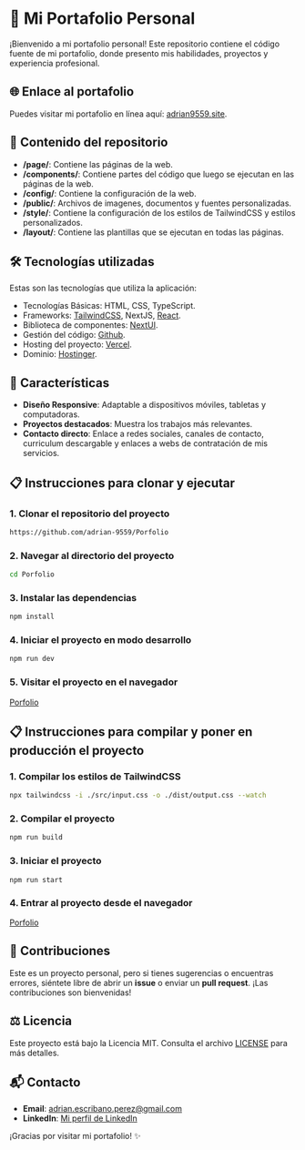 # 📂 Mi Portafolio Personal

¡Bienvenido a mi portafolio personal! Este repositorio contiene el código fuente de mi portafolio, donde presento mis habilidades, proyectos y experiencia profesional.

## 🌐 Enlace al portafolio

Puedes visitar mi portafolio en línea aquí: [adrian9559.site](https://adrian9559.site/).

## 📖 Contenido del repositorio

- **/page/**: Contiene las páginas de la web.
- **/components/**: Contiene partes del código que luego se ejecutan en las páginas de la web.
- **/config/**: Contiene la configuración de la web.
- **/public/**: Archivos de imagenes, documentos y fuentes personalizadas.
- **/style/**: Contiene la configuración de los estilos de TailwindCSS y estilos personalizados.
- **/layout/**: Contiene las plantillas que se ejecutan en todas las páginas.

## 🛠️ Tecnologías utilizadas

Estas son las tecnologías que utiliza la aplicación:
- Tecnologías Básicas: HTML, CSS, TypeScript.
- Frameworks: [TailwindCSS](https://tailwindcss.com/), NextJS, [React](https://es.react.dev/).
- Biblioteca de componentes: [NextUI](https://nextui.org/).
- Gestión del código: [Github](https://github.com/).
- Hosting del proyecto: [Vercel](https://vercel.com/).
- Dominio: [Hostinger](https://www.hostinger.es/).

## 🚀 Características

- **Diseño Responsive**: Adaptable a dispositivos móviles, tabletas y computadoras.
- **Proyectos destacados**: Muestra los trabajos más relevantes.
- **Contacto directo**: Enlace a redes sociales, canales de contacto, curriculum descargable y enlaces a webs de contratación de mis servicios.

## 📋 Instrucciones para clonar y ejecutar

### 1. Clonar el repositorio del proyecto

```bash
https://github.com/adrian-9559/Porfolio
```

### 2. Navegar al directorio del proyecto

```bash
cd Porfolio
```

### 3. Instalar las dependencias

```bash
npm install
```

### 4. Iniciar el proyecto en modo desarrollo

```bash
npm run dev
```

### 5. Visitar el proyecto en el navegador

[Porfolio](http://localhost:3000)

## 📋 Instrucciones para compilar y poner en producción el proyecto

### 1. Compilar los estilos de TailwindCSS

```bash
npx tailwindcss -i ./src/input.css -o ./dist/output.css --watch
```

### 2. Compilar el proyecto

```bash
npm run build
```

### 3. Iniciar el proyecto

```
npm run start
```

### 4. Entrar al proyecto desde el navegador

[Porfolio](http://localhost:3000)


## 🤝 Contribuciones
Este es un proyecto personal, pero si tienes sugerencias o encuentras errores, siéntete libre de abrir un **issue** o enviar un **pull request**.
¡Las contribuciones son bienvenidas!

## ⚖️ Licencia
Este proyecto está bajo la Licencia MIT. Consulta el archivo [LICENSE](https://github.com/adrian-9559/Porfolio/blob/main/LICENSE) para más detalles.

## 📬 Contacto
- **Email**: adrian.escribano.perez@gmail.com
- **LinkedIn**: [Mi perfil de LinkedIn](https://www.linkedin.com/in/adrián-escribano-pérez)

¡Gracias por visitar mi portafolio! ✨